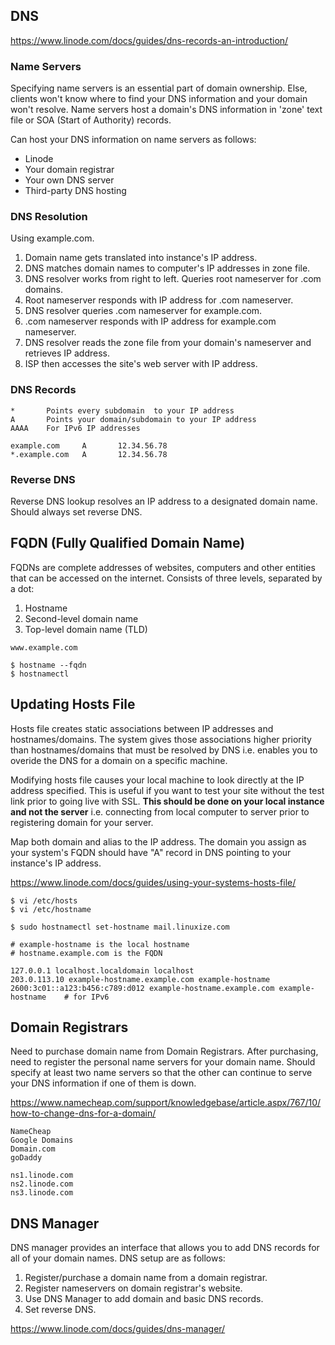 ## DNS

https://www.linode.com/docs/guides/dns-records-an-introduction/

### Name Servers

Specifying name servers is an essential part of domain ownership. Else, clients won't know where to find your DNS information and your domain won't resolve. Name servers host a domain's DNS information in 'zone' text file or SOA (Start of Authority) records.

Can host your DNS information on name servers as follows:

- Linode
- Your domain registrar
- Your own DNS server
- Third-party DNS hosting

### DNS Resolution

Using example.com.

1. Domain name gets translated into instance's IP address.
2. DNS matches domain names to computer's IP addresses in zone file.
3. DNS resolver works from right to left. Queries root nameserver for .com domains.
4. Root nameserver responds with IP address for .com nameserver.
5. DNS resolver queries .com nameserver for example.com.
6. .com nameserver responds with IP address for example.com nameserver.
7. DNS resolver reads the zone file from your domain's nameserver and retrieves IP address.
8. ISP then accesses the site's web server with IP address.

### DNS Records

```
*       Points every subdomain  to your IP address
A       Points your domain/subdomain to your IP address
AAAA    For IPv6 IP addresses
```

```
example.com     A       12.34.56.78
*.example.com   A       12.34.56.78
```

### Reverse DNS

Reverse DNS lookup resolves an IP address to a designated domain name. Should always set reverse DNS.

## FQDN (Fully Qualified Domain Name)

FQDNs are complete addresses of websites, computers and other entities that can be accessed on the internet. Consists of three levels, separated by a dot:

1. Hostname
2. Second-level domain name
3. Top-level domain name (TLD)

```
www.example.com
```

```console
$ hostname --fqdn
$ hostnamectl
```

## Updating Hosts File

Hosts file creates static associations between IP addresses and hostnames/domains. The system gives those associations higher priority than hostnames/domains that must be resolved by DNS i.e. enables you to overide the DNS for a domain on a specific machine.

Modifying hosts file causes your local machine to look directly at the IP address specified. This is useful if you want to test your site without the test link prior to going live with SSL. **This should be done on your local instance and not the server** i.e. connecting from local computer to server prior to registering domain for your server.

Map both domain and alias to the IP address. The domain you assign as your system's FQDN should have "A" record in DNS pointing to your instance's IP address.

https://www.linode.com/docs/guides/using-your-systems-hosts-file/

```console
$ vi /etc/hosts
$ vi /etc/hostname

$ sudo hostnamectl set-hostname mail.linuxize.com
```

```
# example-hostname is the local hostname
# hostname.example.com is the FQDN

127.0.0.1 localhost.localdomain localhost
203.0.113.10 example-hostname.example.com example-hostname
2600:3c01::a123:b456:c789:d012 example-hostname.example.com example-hostname    # for IPv6
```

## Domain Registrars

Need to purchase domain name from Domain Registrars. After purchasing, need to register the personal name servers for your domain name. Should specify at least two name servers so that the other can continue to serve your DNS information if one of them is down.

https://www.namecheap.com/support/knowledgebase/article.aspx/767/10/how-to-change-dns-for-a-domain/

```
NameCheap
Google Domains
Domain.com
goDaddy
```

```
ns1.linode.com
ns2.linode.com
ns3.linode.com
```

## DNS Manager

DNS manager provides an interface that allows you to add DNS records for all of your domain names. DNS setup are as follows:

1. Register/purchase a domain name from a domain registrar.
2. Register nameservers on domain registrar's website.
3. Use DNS Manager to add domain and basic DNS records.
4. Set reverse DNS.

https://www.linode.com/docs/guides/dns-manager/
